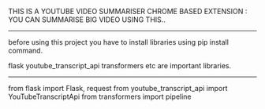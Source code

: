 THIS IS A YOUTUBE VIDEO SUMMARISER CHROME BASED EXTENSION :
YOU CAN SUMMARISE BIG VIDEO USING THIS..


**************************************************************************
before using this project you have to install libraries using
pip install command.

flask
youtube_transcript_api
transformers
etc are important libraries.
*************************************************************************
from flask import Flask, request
from youtube_transcript_api import YouTubeTranscriptApi
from transformers import pipeline
